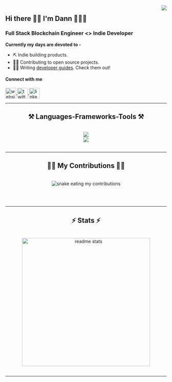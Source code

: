 <img align="right" src="https://visitor-badge.laobi.icu/badge?page_id=dannweeeee.dannweeeee" />

## Hi there 👋🏻 I'm Dann 🏄🏻‍♂️

### Full Stack Blockchain Engineer <> Indie Developer

**Currently my days are devoted to -**
- ⛏️ Indie building products.
- 🤲🏼 Contributing to open source projects.
- ✍🏼 Writing [developer guides](https://dev.dannwee.xyz/). Check them out!
 
<p align="left">
 <h4>Connect with me</h4>
    <a href="https://dannwee.xyz" target="_blank" rel="noopener noreferrer">
     <img align="center" src="https://img.icons8.com/?size=100&id=2963&format=png&color=41A4F3" alt="website" height="33" width="33" />
    </a>
    <a href="https://x.com/0xbaseddann" target="_blank" rel="noopener noreferrer">
     <img align="center" src="https://img.icons8.com/?size=100&id=phOKFKYpe00C&format=png&color=41A4F3" alt="twitter" height="33" width="33" />
    </a>
    <a href="https://linkedin.com/in/dannwee" target="_blank" rel="noopener noreferrer">
     <img align="center" src="https://img.icons8.com/?size=100&id=8808&format=png&color=41A4F3" alt="linkedin" height="33" width="33" />
    </a>
</p>

 <hr/>
 
<h2 align="center">⚒️ Languages-Frameworks-Tools ⚒️</h2>
<br/>
<div align="center">
    <img src="https://skillicons.dev/icons?i=python,c,java,cpp,javascript,typescript,html,css,tailwind,threejs,solidity,rust" /><br>
    <img src="https://skillicons.dev/icons?i=nodejs,react,vite,nextjs,mysql,postgres,mongodb,remix,ipfs,figma,git,docker,kubernetes" />
</div>

<br/>
<hr/>

<div align="center">
  <h2>🏋🏻 My Contributions 🏋🏻</h2>
  <br>
  <img alt="snake eating my contributions" src="https://raw.githubusercontent.com/dannweeeee/dannweeeee/output/github-contribution-grid-snake.svg" />
  
  <br/><br/>
</div>

<hr/>

<h2 align="center">⚡ Stats ⚡</h2>
<br>
<div align=center>
  <img width=400 src="https://github-readme-stats-salesp07.vercel.app/api?username=dannweeeee&count_private=true&show_icons=true&theme=react&rank_icon=github&border_radius=10" alt="readme stats" />
  <br/>
</div>

<br/>
<hr/>
